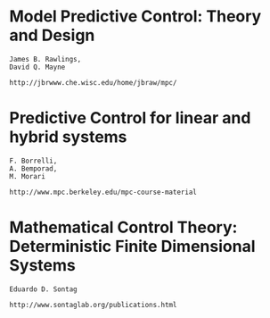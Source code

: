 Model Predictive Control: Theory and Design
===========================================
    James B. Rawlings,
    David Q. Mayne

    http://jbrwww.che.wisc.edu/home/jbraw/mpc/



Predictive Control for linear and hybrid systems
================================================
    F. Borrelli,
    A. Bemporad,
    M. Morari

    http://www.mpc.berkeley.edu/mpc-course-material


Mathematical Control Theory: Deterministic Finite Dimensional Systems
=====================================================================
    Eduardo D. Sontag

    http://www.sontaglab.org/publications.html
